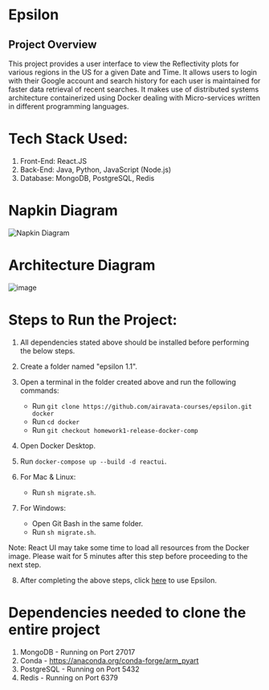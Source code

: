 # Epsilon
## Project Overview
This project provides a user interface to view the Reflectivity plots for various regions in the US for a given Date and Time. It allows users to login with their Google account and search history for each user is maintained for faster data retrieval of recent searches. It makes use of distributed systems architecture containerized using Docker dealing with Micro-services written in different programming languages.
# Tech Stack Used:
1. Front-End: React.JS
2. Back-End: Java, Python, JavaScript (Node.js)
3. Database: MongoDB, PostgreSQL, Redis

# Napkin Diagram
![Napkin Diagram](https://github.com/RahulUbale/Epsilon/assets/68568128/ffd14305-675e-4c14-a780-3ad0d525bbde)

# Architecture Diagram
![image](https://github.com/RahulUbale/Epsilon/assets/68568128/cc272f1c-d395-457e-a923-92f73b23cde3)

# Steps to Run the Project:
1. All dependencies stated above should be installed before performing the below steps.

2. Create a folder named "epsilon 1.1".

3. Open a terminal in the folder created above and run the following commands:
   - Run `git clone https://github.com/airavata-courses/epsilon.git docker`
   - Run `cd docker`
   - Run `git checkout homework1-release-docker-comp`

4. Open Docker Desktop.

5. Run `docker-compose up --build -d reactui`.

6. For Mac & Linux:
   - Run `sh migrate.sh`.

7. For Windows:
   - Open Git Bash in the same folder.
   - Run `sh migrate.sh`.

Note: React UI may take some time to load all resources from the Docker image. Please wait for 5 minutes after this step before proceeding to the next step.

8. After completing the above steps, click [here](link) to use Epsilon.


# Dependencies needed to clone the entire project
1. MongoDB - Running on Port 27017
2. Conda - https://anaconda.org/conda-forge/arm_pyart
3. PostgreSQL - Running on Port 5432
4. Redis - Running on Port 6379


